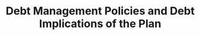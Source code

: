 ---
layout: bos_content
permalink: /featured-analysis/debt-management-policies-and-debt-implications-of-plan/
title: Debt Management Policies and Debt Implications of the Plan
components:
- breadcrumbs:
  - title: Home
    url: "/"
  - title: Budget
    url: "/budget"
  - title: Featured Analysis
    url: "/featured-analysis/"
  - current: Debt Management Policies and Debt Implications of the Plan
  - published: 4/13/17
- intro:
  - title: Debt Management Policies and Debt Implications of the Plan
    short_desc: >
      Effective debt management ensures that the City can meet its capital infrastructure 
      and facility needs. Debt management requires a series of decisions about the amount, 
      timing, purposes and structure of debt issuance. 
    description: >
       Long-term debt related to capital investment has two main purposes:
         <ol>
           <li>It finances acquisition, construction, repair, and renovation of City-owned 
           buildings and equipment that are necessary to provide public services; and</li>
           <li>It finances infrastructure improvements to ensure the City’s continued 
           growth and safe roadway conditions.</li>
         </ol>
    sidebar_menu: true
- text_block:
  - title: Debt management policies
    body: >
      The Treasury Department manages all borrowings according to the City’s debt management 
      policies. These policies address issues such as debt affordability and limitations on the 
      level of variable rate debt the City will use. The City’s goals are to rapidly repay debt, 
      maintain a conservative level of outstanding debt, and ensure the City’s continued positive 
      financial standing with the bond market.
- text_col_2:
  - col: >
      <p>Key components of the debt management policies ensure that:</p>
        <ul>
          <li>combined net direct debt does not exceed 3% of taxable assessed value;</li>
          <li>at least 40% of the overall debt is repaid within five years and 70% within 
          ten years;</li>
          <li>annual gross debt service costs do not exceed 7% of general fund expenditures; and</li>
          <li>variable rate debt does not exceed 20% of the City’s total currently outstanding 
          bonded debt (the City has no variable debt).</li>
        </ul>
      <p>For further discussion of the City’s financial policies and management controls, refer 
      to the chapter on Financial Management.</p>
  - col: >
      <p>The City’s debt service forecast assumes general obligation borrowing of $173 million 
      in FY18, $177 million in FY19, $200 million in FY20, $200 million in FY21, and $200 million 
      in FY22. On March 7, 2017, the City sold $150 million in general obligation bonds to fund 
      its capital improvement projects.</p>
      <p>The debt tables at the end of this chapter detail the City’s outstanding debt service 
      obligations and demonstrate the City’s rapid retirement of its debt.</p>
- text_col_2:
  - col: >
      <a href="http://placehold.it"><img src="http://placehold.it/300x400"></a>
      <p><em>Figure 3 – Gross Debt Service as a Percent of Total General Fund Expenditures 
      FY15-FY22</em></p>
      <p>The City’s gross debt service requirement will remain under 7% of total General Fund expenditures 
      through FY22 (See Figure 3).</p>
  - col: >
      <a href="http://placehold.it"><img src="http://placehold.it/300x400"></a>
      <p><em>Figure 4 – Gross Debt Service as a Percent of the Net Property Tax Levy FY15-FY22</em></p>
      <p>The ratio of debt service to the City’s primary revenue source, the property tax levy, is 
      projected to increase through FY22 (See Figure 4). Even with the increase, the ratio is not 
      expected to exceed the City’s policy ceiling.</p>
- text_col_2:
  - col: >
      <h5>City debt burden</h5>
      <p>The City’s current overall debt burden (net direct debt to assessed property value of 
      $143.58 billion) is approximately 0.91% as of April 30, 2017. The City’s net direct 
      debt per capita currently stands at approximately $1,942 as of April 30, 2017.</p>
      <p>Boston has been conservative about assuming long-term debt and aggressive about retiring 
      debt expeditiously. <blockquote>As of April 30, 2017, the City’s debt retirement schedule shows 
      that 42.7% of its principal will be retired five years out, before the end of FY22 (See the 
      Debt Retirement table at the end of this chapter).</blockquote></p>
      <h5>Credit rating</h5>
      <p>In February of 2017, Moody’s Investors Service and Standard and Poor’s reaffirmed Boston’s 
      credit rating at Aaa, and AAA, respectively. A bond rating is a statement of credit quality 
      and is analyzed when determining the interest rate that should be paid for a municipality’s 
      bonds. A higher bond rating translates into lower interest rates and real dollar savings 
      for the City.</p>
- grid:
  - grid_title: More budget analysis
  - title: Handy dandy title
    body: >
      Tempting copy that would make someone click this featured analysis card.
    img: https://www.boston.gov/sites/default/files/styles/grid_card_image/public/allston2.jpg?itok=jMsIfnJ6
    link: /#/
  - title: This one's witty, too
    body: >
      Tempting copy that would make someone click this featured analysis card.
    img: https://www.boston.gov/sites/default/files/styles/grid_card_image/public/backbay5.jpg?itok=sA4Mz_05
    link: /#/
  - title: Rumple Stiltskin
    body: >
      Tempting copy that would make someone click this featured analysis card.
    img: https://www.boston.gov/sites/default/files/styles/grid_card_image/public/bayvillage3.jpg?itok=iDf79UIP
    link: /#/
---